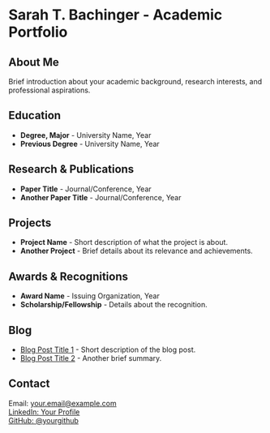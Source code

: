 # Sarah T. Bachinger - Academic Portfolio

## About Me
Brief introduction about your academic background, research interests, and professional aspirations.

## Education
- **Degree, Major** - University Name, Year
- **Previous Degree** - University Name, Year

## Research & Publications
- **Paper Title** - Journal/Conference, Year
- **Another Paper Title** - Journal/Conference, Year

## Projects
- **Project Name** - Short description of what the project is about.
- **Another Project** - Brief details about its relevance and achievements.

## Awards & Recognitions
- **Award Name** - Issuing Organization, Year
- **Scholarship/Fellowship** - Details about the recognition.

## Blog
- [Blog Post Title 1](#) - Short description of the blog post.
- [Blog Post Title 2](#) - Another brief summary.

## Contact
Email: your.email@example.com  
[LinkedIn: Your Profile](#)  
[GitHub: @yourgithub](#)
